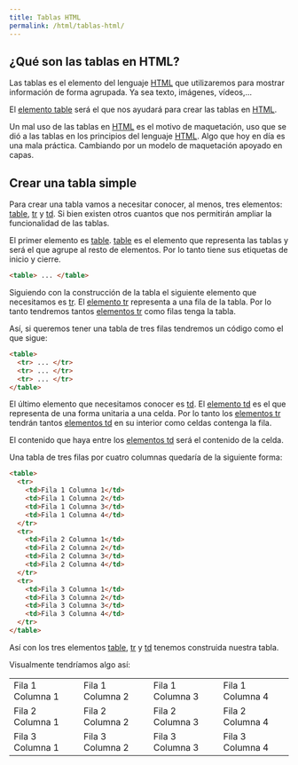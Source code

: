 ```yaml
---
title: Tablas HTML
permalink: /html/tablas-html/
---
```


## ¿Qué son las tablas en HTML?

Las tablas es el elemento del lenguaje [HTML][ManualHTML] que utilizaremos para mostrar información de forma agrupada. Ya sea texto, imágenes, vídeos,...

El [elemento table][TABLE] será el que nos ayudará para crear las tablas en [HTML][ManualHTML].

Un mal uso de las tablas en [HTML][ManualHTML] es el motivo de maquetación, uso que se dió a las tablas en los principios del lenguaje [HTML][ManualHTML]. Algo que hoy en día es una mala práctica. Cambiando por un modelo de maquetación apoyado en capas.

## Crear una tabla simple

Para crear una tabla vamos a necesitar conocer, al menos, tres elementos: [table][TABLE], [tr][TR] y [td][TD]. Si bien existen otros cuantos que nos permitirán ampliar la funcionalidad de las tablas.

El primer elemento es [table][TABLE]. [table][TABLE] es el elemento que representa las tablas y será el que agrupe al resto de elementos. Por lo tanto tiene sus etiquetas de inicio y cierre.

~~~html
<table> ... </table>
~~~

Siguiendo con la construcción de la tabla el siguiente elemento que necesitamos es [tr][TR]. El [elemento tr][TR] representa a una fila de la tabla. Por lo tanto tendremos tantos [elementos tr][TR] como filas tenga la tabla.

Así, si queremos tener una tabla de tres filas tendremos un código como el que sigue:

~~~html
<table>
  <tr> ... </tr>
  <tr> ... </tr>
  <tr> ... </tr>
</table>
~~~

El último elemento que necesitamos conocer es [td][TD]. El [elemento td][TD] es el que representa de una forma unitaria a una celda. Por lo tanto los [elementos tr][TR] tendrán tantos [elementos td][TD] en su interior como celdas contenga la fila.

El contenido que haya entre los [elementos td][TD] será el contenido de la celda.

Una tabla de tres filas por cuatro columnas quedaría de la siguiente forma:

~~~html
<table>
  <tr>
    <td>Fila 1 Columna 1</td>
    <td>Fila 1 Columna 2</td>
    <td>Fila 1 Columna 3</td>
    <td>Fila 1 Columna 4</td>
  </tr>
  <tr>
    <td>Fila 2 Columna 1</td>
    <td>Fila 2 Columna 2</td>
    <td>Fila 2 Columna 3</td>
    <td>Fila 2 Columna 4</td>
  </tr>
  <tr>
    <td>Fila 3 Columna 1</td>
    <td>Fila 3 Columna 2</td>
    <td>Fila 3 Columna 3</td>
    <td>Fila 3 Columna 4</td>
  </tr>
</table>
~~~

Así con los tres elementos [table][TABLE], [tr][TR] y [td][TD] tenemos construida nuestra tabla.

Visualmente tendríamos algo así:

<table borde="1" width="100%">
  <tr>
    <td>Fila 1 Columna 1</td>
    <td>Fila 1 Columna 2</td>
    <td>Fila 1 Columna 3</td>
    <td>Fila 1 Columna 4</td>
  </tr>
  <tr>
    <td>Fila 2 Columna 1</td>
    <td>Fila 2 Columna 2</td>
    <td>Fila 2 Columna 3</td>
    <td>Fila 2 Columna 4</td>
  </tr>
  <tr>
    <td>Fila 3 Columna 1</td>
    <td>Fila 3 Columna 2</td>
    <td>Fila 3 Columna 3</td>
    <td>Fila 3 Columna 4</td>
  </tr>
</table>

[ManualHTML]: http://www.manualweb.net/tutorial-html/
[TABLE]: http://www.w3api.com/wiki/HTML:TABLE
[TR]: http://www.w3api.com/wiki/HTML:TR
[TD]: http://www.w3api.com/wiki/HTML:TD
